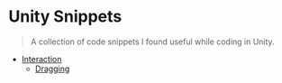 # Unity Snippets

> A collection of code snippets I found useful while coding in Unity.

- [Interaction](Interaction/)
    - [Dragging](Interaction/Dragging.md)
